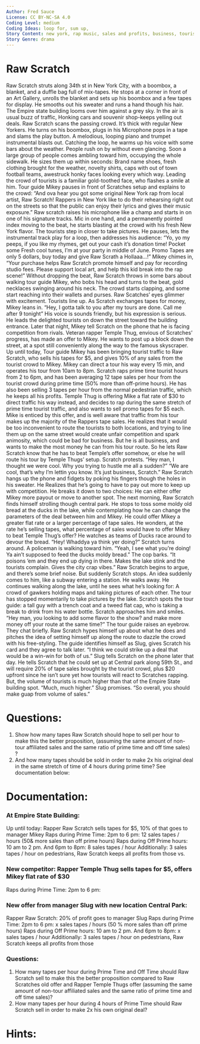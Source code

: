 ```yaml
---
Author: Fred Sauce
License: CC BY-NC-SA 4.0
Coding Level: medium
Coding Ideas: loop for, sum up,
Story Content: new york, rap music, sales and profits, business, tourists
Story Genre: drama
---
```


# Raw Scratch

Raw Scratch struts along 34th st in New York City, with a boombox, a blanket, and a duffle bag full of mix-tapes.  He stops at a corner in front of an Art Gallery, unrolls the blanket and sets up his boombox and a few tapes for display. He smooths out his sweater and runs a hand though his hair.
The Empire state building looms over him against a grey sky. In the air is usual buzz of traffic, Honking cars and souvenir shop-keeps yelling out deals.
Raw Scratch scans the passing crowd. It’s thick with regular New Yorkers. He turns on his boombox, plugs in his Microphone pops in a tape and slams the play button. A melodious, looping piano and trumpet instrumental blasts out. Catching the loop, he warms up his voice with some bars about the weather.
People rush on by without even glancing.
Soon a large group of people comes ambling toward him, occupying the whole sidewalk. He sizes them up within seconds: Brand name shoes, fresh clothing brought for the weather, novelty shirts, caps with out of town football teams, awestruck honky faces looking every which way.
Leading the crowd of tourists is a familiar gold-toothed face, who flashes a smile at him.
Tour guide Mikey pauses in front of Scratches setup and explains to the crowd: “And ova hear you got some original New York rap from local artist, Raw Scratch! Rappers in New York like to do their rehearsing right out on the streets so that the public can enjoy their lyrics and gives their music exposure.”
Raw scratch raises his microphone like a champ and starts in on one of his signature tracks. Mic in one hand, and a permanently pointed index moving to the beat, he starts blasting at the crowd with his fresh New York flavor. The tourists step in closer to take pictures.
He pauses, lets the instrumental track play for a loop, then addresses his audience:
“Yo, yo my peeps, if you like my rhymes, get out your cash it’s donation time! Pocket some Fresh cool tunes, I’m at your party in middle of June. Promo Tapes are only 5 dollars, buy today and give Raw Scrath a Hollaaa…!”
Mikey chimes in, “Your purchase helps Raw Scratch promote himself and pay for recording studio fees. Please support local art, and help this kid break into the rap scene!”
Without dropping the beat, Raw Scratch throws in some bars about walking tour guide Mikey, who bobs his head and turns to the beat, gold necklaces swinging around his neck. The crowd starts clapping, and some start reaching into their wallets and purses.
Raw Scatches’ eyes glimmer with excitement. Tourists line up. As Scratch exchanges tapes for money, Mikey leans in. “Hey, I gotta talk to you after my tours are done. Call me after 9 tonight” His voice is sounds friendly, but his expression is serious. He leads the delighted tourists on down the street toward the building entrance.
Later that night, Mikey tell Scratch on the phone that he is facing competition from rivals. Veteran rapper Temple Thug, envious of Scratches’ progress, has made an offer to Mikey. He wants to post up a block down the street, at a spot still conveniently along the way to the famous skyscraper.
Up until today, Tour guide Mikey has been bringing tourist traffic to Raw Scratch, who sells his tapes for $5, and gives 10% of any sales from the tourist crowd to Mikey. Mikey can direct a tour his way every 15 min, and operates his tour from 10am to 8pm. Scratch raps prime time tourist hours from 2 to 6pm, and has been averaging 12 tape sales per hour from the tourist crowd during prime time (50% more than off-prime hours). He has also been selling 3 tapes per hour from the normal pedestrian traffic, which he keeps all his profits.
Temple Thug is offering Mike a flat rate of $30 to direct traffic his way instead, and decides to rap during the same stretch of prime time tourist traffic, and also wants to sell promo tapes for $5 each.
Mike is enticed by this offer, and is well aware that traffic from his tour makes up the majority of the Rappers tape sales. He realizes that it would be too inconvenient to route the tourists to both locations, and trying to line them up on the same street would create unfair competition and spark animosity, which could be bad for business. But he is all business, and wants to make the most money he can from his tour route.
So he lets Raw Scratch know that he has to beat Temple’s offer somehow, or else he will route his tour by Temple Thugs’ setup.
Scratch protests. “Hey man, I thought we were cool. Why you trying to hustle me all a sudden?”
“We are cool, that’s why I’m lettin you know. It’s just business, Scratch.”
Raw Scratch hangs up the phone and fidgets by poking his fingers though the holes in his sweater. He Realizes that he’s going to have to pay out more to keep up with competition. He breaks it down to two choices: He can either offer Mikey more payout or move to another spot.
The next morning, Raw Scratch finds himself strolling though central park. He stops to toss some moldy old bread at the ducks in the lake, while contemplating how he can change the parameters of the deal between him and Mikey. He could offer Mikey a greater flat rate or a larger percentage of tape sales. He wonders, at the rate he’s selling tapes, what percentage of sales would have to offer Mikey to beat Temple Thug’s offer?
He watches as teams of Ducks race around to devour the bread.
“Hey! Whaddya ya think yer doing?”
Scratch turns around. A policeman is walking toward him.
“Yeah, I see what you’re doing! Ya ain’t supposed to feed the ducks moldy bread.” The cop barks. “It poisons ’em and they end up dying in there. Makes the lake stink and the tourists complain. Gives the city crap vibes.”
Raw Scratch begins to argue, and there’s some brief noise. But suddenly Scratch stops. An idea suddenly comes to him, like a subway entering a station. He walks away.
He continues walking along the lake, until he sees what he’s looking for: A crowd of gawkers holding maps and taking pictures of each other.
The tour has stopped momentarily to take pictures by the lake. Scratch spots the tour guide: a tall guy with a trench coat and a tweed flat cap, who is taking a break to drink from his water bottle. Scratch approaches him and smiles. “Hey man, you looking to add some flavor to the show? and make more money off your route at the same time?” The tour guide raises an eyebrow.
They chat briefly. Raw Scratch hypes himself up about what he does and pitches the idea of setting himself up along the route to dazzle the crowd with his free-styling. The guide identifies himself as Slug, gives Scratch his card and they agree to talk later.
“I think we could strike up a deal that would be a win-win for both of us.” Slug tells Scratch on the phone later that day.
He tells Scratch that he could set up at Central park along 59th St., and will require 20% of tape sales brought by the tourist crowd, plus $20 upfront since he isn’t sure yet how tourists will react to Scratches rapping. But, the volume of tourists is much higher than that of the Empire State building spot. “Much, much higher.” Slug promises. “So overall, you should make guap from volume of sales.”

# Questions:
1) Show how many tapes Raw Scratch should hope to sell per hour to make this the better proposition, (assuming the same amount of non-tour affiliated sales and the same ratio of prime time and off time sales) ?
2) And how many tapes should be sold in order to make 2x his original deal in the same stretch of time of 4 hours during prime time? See documentation below:

# Documentation: 

### At Empire State Building:
Up until today: Rapper Raw Scratch sells tapes for $5, 10% of that goes to manager Mikey
Raps during Prime Time: 2pm to 6 pm: 12 sales tapes / hours (50& more sales than off prime hours)
Raps during Off Prime hours: 10 am to 2 pm. And 6pm to 8pm: 8 sales tapes / hour
Additionally: 3 sales tapes / hour on pedestrians, Raw Scratch keeps all profits from those
vs.
### New competitor: Rapper Temple Thug sells tapes for $5, offers Mikey flat rate of $30
Raps during Prime Time: 2pm to 6 pm:

### New offer from manager Slug with new location Central Park:
Rapper Raw Scratch: 20% of profit goes to manager Slug
Raps during Prime Time: 2pm to 6 pm: x sales tapes / hours (50 % more sales than off prime hours) 
Raps during Off Prime hours: 10 am to 2 pm. And 6pm to 8pm: x sales tapes / hour
Additionally: 3 sales tapes / hour on pedestrians, Raw Scratch keeps all profits from those

### Questions: 
1) How many tapes per hour during Prime Time and Off Time should Raw Scratch sell 
to make this the better proposition compared to Raw Scratches old offer and Rapper Temple Thugs offer
(assuming the same amount of non-tour affiliated sales and the same ratio of prime time and off time sales)? 
2) How many tapes per hour during 4 hours of Prime Time should Raw Scratch sell 
in order to make 2x his own original deal?

# Hints:


